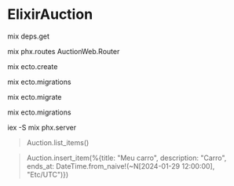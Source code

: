 # ElixirAuction


mix deps.get

mix phx.routes AuctionWeb.Router

mix ecto.create

mix ecto.migrations

mix ecto.migrate

mix ecto.migrations

iex -S mix phx.server

> Auction.list_items()

> Auction.insert_item(%{title: "Meu carro", description: "Carro", ends_at: DateTime.from_naive!(~N[2024-01-29 12:00:00], "Etc/UTC")})
